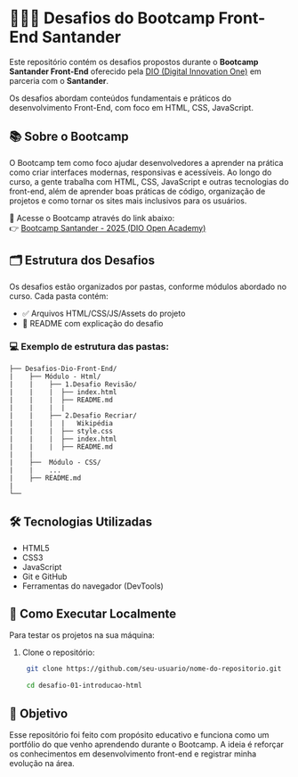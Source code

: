 # 👩🏽‍💻 Desafios do Bootcamp Front-End Santander

Este repositório contém os desafios propostos durante o **Bootcamp Santander Front-End** oferecido pela [DIO (Digital Innovation One)](https://www.dio.me/) em parceria com o **Santander**.

Os desafios abordam conteúdos fundamentais e práticos do desenvolvimento Front-End, com foco em HTML, CSS, JavaScript.

## 📚 Sobre o Bootcamp

O Bootcamp tem como foco ajudar desenvolvedores a aprender na prática como criar interfaces modernas, responsivas e acessíveis. Ao longo do curso, a gente trabalha com HTML, CSS, JavaScript e outras tecnologias do front-end, além de aprender boas práticas de código, organização de projetos e como tornar os sites mais inclusivos para os usuários.

🔗 Acesse o Bootcamp através do link abaixo:  
👉 [Bootcamp Santander - 2025 (DIO Open Academy)](https://app.santanderopenacademy.com/pt-BR/program/santander-bootcamp-2025?utm_source=DIO&utm_medium=Enroll&utm_campaign=SOABR-Bootcamp-5-edicao-DIO)

## 🗂️ Estrutura dos Desafios

Os desafios estão organizados por pastas, conforme módulos abordado no curso. Cada pasta contém:

- ✅ Arquivos HTML/CSS/JS/Assets do projeto
- 📄 README com explicação do desafio


### 💻 Exemplo de estrutura das pastas:

```text
├── Desafios-Dio-Front-End/
|    ├── Módulo - Html/    
|    |    ├── 1.Desafio Revisão/
|    |    |  ├── index.html
|    |    |  ├── README.md
|    |    |  | 
|    |    ├── 2.Desafio Recriar/ 
|    |    |  |   Wikipédia 
|    |    |  ├── style.css
|    |    |  ├── index.html
|    |    |  ├── README.md
|    |    
|    ├──  Módulo - CSS/
|    |    ...
|    ├── README.md
|               
└──  
```

## 🛠️ Tecnologias Utilizadas

- HTML5  
- CSS3  
- JavaScript   
- Git e GitHub  
- Ferramentas do navegador (DevTools)  
<!-- Adicione mais se necessário, como React, TypeScript, etc -->

## 🚀 Como Executar Localmente

Para testar os projetos na sua máquina:

1. Clone o repositório:
   ```bash
    git clone https://github.com/seu-usuario/nome-do-repositorio.git
    
    cd desafio-01-introducao-html

## 📌 Objetivo
Esse repositório foi feito com propósito educativo e funciona como um portfólio do que venho aprendendo durante o Bootcamp. A ideia é reforçar os conhecimentos em desenvolvimento front-end e registrar minha evolução na área.